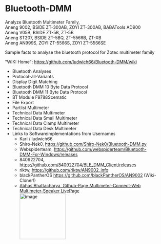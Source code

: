 # Bluetooth-DMM
Analyze Bluetooth Multimeter Family,<br>
Aneng 9002,   BSIDE ZT-300AB, ZOYI ZT-300AB, BABATools AD900<br>
Aneng V05B,   BSIDE ZT-5B, ZT-5B<br>
Aneng ST207,  BSIDE ZT-5BQ, ZT-5566B, ZT-XB<br>
Aneng AN999S, ZOYI ZT-5566S, ZOYI ZT-5566SE<br>


Sample facts to analyse the bluetooth protocol for Zotec multimeter family<br>

"WIKI Home": https://github.com/ludwich66/Bluetooth-DMM/wiki<br>
- Bluetooth Analyses<br>
- Protocol-all-Variants<br>
- Display Digit Matching
-   Bluetooth DMM 10 Byte Data Protocol<br>
-   Bluetooth DMM 11 Byte Data Protocol<br>
- BT Module F9788Scematic<br>
- File Export<br>
- Partlist Multimeter<br>
- Technical Data Multimeter<br>
- Technical Data Small Multimeter<br>
- Technical Data Clamp Multimeter<br>
- Technical Data Desk Multimeter<br>
- Links to Softwareimplementations from Usernames 
  * Karl / ludwich66
  * Shiro-Nek0, https://github.com/Shiro-Nek0/Bluetooth-DMM.py
  * Webspiderteam, https://github.com/webspiderteam/Bluetooth-DMM-For-Windows/releases
  * 840922704, https://github.com/840922704/BLE_DMM_Client/releases
  * riktw, https://github.com/riktw/AN9002_info
  * blackPantherOS https://github.com/blackPantherOS/AN9002 (Wiki-Cloner!)
  * [Abhas Bhattacharya, Github-Page Multimeter-Connect-Web](https://github.com/bendtherules/multimeter-connect-web)<br>
    [Multimeter-Speaker LivePage](https://multimeter-speaker.netlify.app)<br>
    <img width="150" alt="image" src="https://github.com/ludwich66/Bluetooth-DMM/assets/12202733/503542c4-7def-4c2e-84b5-75082d837248">
